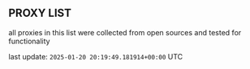 ## PROXY LIST

all proxies in this list were collected from open sources and tested for functionality

last update: `2025-01-20 20:19:49.181914+00:00` UTC